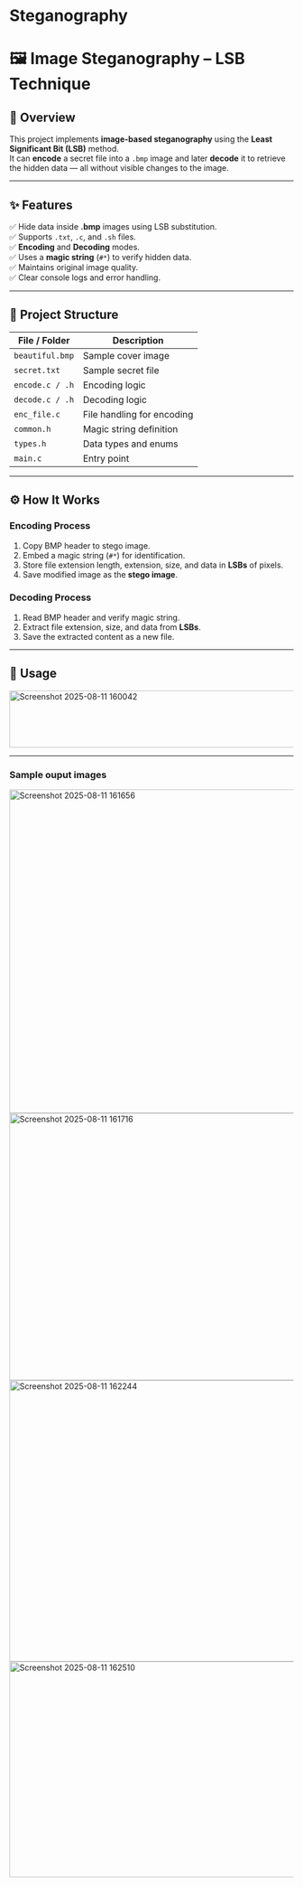 # Steganography
# 🖼️ Image Steganography – LSB Technique  

## 📌 Overview  
This project implements **image-based steganography** using the **Least Significant Bit (LSB)** method.  
It can **encode** a secret file into a `.bmp` image and later **decode** it to retrieve the hidden data — all without visible changes to the image.  

---

## ✨ Features  
✅ Hide data inside **.bmp** images using LSB substitution.  
✅ Supports `.txt`, `.c`, and `.sh` files.  
✅ **Encoding** and **Decoding** modes.  
✅ Uses a **magic string** (`#*`) to verify hidden data.  
✅ Maintains original image quality.  
✅ Clear console logs and error handling.  

---

## 📂 Project Structure  
| File / Folder       | Description |
|---------------------|-------------|
| `beautiful.bmp`     | Sample cover image |
| `secret.txt`        | Sample secret file |
| `encode.c / .h`     | Encoding logic |
| `decode.c / .h`     | Decoding logic |
| `enc_file.c`        | File handling for encoding |
| `common.h`          | Magic string definition |
| `types.h`           | Data types and enums |
| `main.c`            | Entry point |

---

## ⚙️ How It Works  

### **Encoding Process**  
1. Copy BMP header to stego image.  
2. Embed a magic string (`#*`) for identification.  
3. Store file extension length, extension, size, and data in **LSBs** of pixels.  
4. Save modified image as the **stego image**.  

### **Decoding Process**  
1. Read BMP header and verify magic string.  
2. Extract file extension, size, and data from **LSBs**.  
3. Save the extracted content as a new file.  

---

## 🚀 Usage  
<img width="956" height="101" alt="Screenshot 2025-08-11 160042" src="https://github.com/user-attachments/assets/97395509-dc4d-43d4-9d07-ae6a49af3b59" />


---

### **Sample ouput images**
<img width="1210" height="573" alt="Screenshot 2025-08-11 161656" src="https://github.com/user-attachments/assets/ee9b32b5-5e5c-4e95-80f3-3a2d7acc030e" />

<img width="1042" height="473" alt="Screenshot 2025-08-11 161716" src="https://github.com/user-attachments/assets/8878d9eb-77a6-4aec-877e-cf6c1b9039fb" />



<img width="1048" height="498" alt="Screenshot 2025-08-11 162244" src="https://github.com/user-attachments/assets/92ec6470-0068-4a7c-a13b-98b116cbfb9e" />

<img width="728" height="382" alt="Screenshot 2025-08-11 162510" src="https://github.com/user-attachments/assets/f64b0231-6534-4a18-8f87-f03220762e0f" />

 

